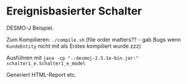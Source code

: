 # Ereignisbasierter Schalter

DESMO-J Beispiel.

Zum Kompilieren: `./compile.sh` (file order matters?? - gab Bugs wenn `KundeEntity` nicht mit als Erstes kompiliert wurde zzz)

Ausführen mit `java -cp ".:desmoj-2.5.1e-bin.jar:" schalter1_e.Schalter1_e_model`

Generiert HTML-Report etc.

